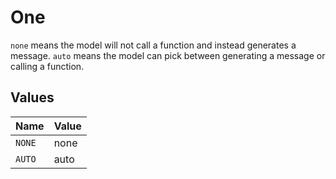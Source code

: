 # One

`none` means the model will not call a function and instead generates a message. `auto` means the model can pick between generating a message or calling a function.



## Values

| Name   | Value  |
| ------ | ------ |
| `NONE` | none   |
| `AUTO` | auto   |